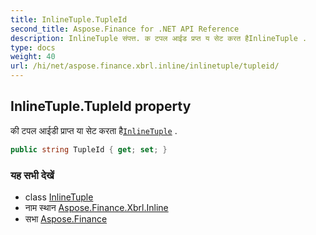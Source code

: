 ```yaml
---
title: InlineTuple.TupleId
second_title: Aspose.Finance for .NET API Reference
description: InlineTuple संपत्त. क टपल आईड प्रप्त य सेट करत हैInlineTuple .
type: docs
weight: 40
url: /hi/net/aspose.finance.xbrl.inline/inlinetuple/tupleid/
---
```

## InlineTuple.TupleId property

की टपल आईडी प्राप्त या सेट करता है[`InlineTuple`](../) .

```csharp
public string TupleId { get; set; }
```

### यह सभी देखें

* class [InlineTuple](../)
* नाम स्थान [Aspose.Finance.Xbrl.Inline](../../inlinetuple/)
* सभा [Aspose.Finance](../../../)


